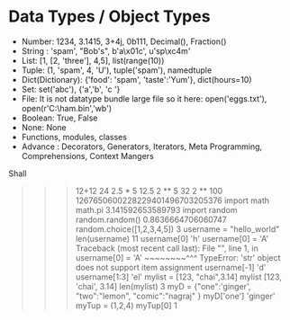 # Data Types / Object Types

- Number: 1234, 3.1415, 3+4j, 0b111, Decimal(), Fraction()
- String : 'spam', "Bob's",  b'a\x01c', u'sp\xc4m'
- List: [1, [2, 'three'], 4,5], list(range(10))
- Tuple: (1, 'spam', 4, 'U'), tuple('spam'), namedtuple
- Dict(Dictionary): {'food': 'spam', 'taste':'Yum'}, dict(hours=10)
- Set: set('abc'), {'a','b', 'c '}
- File: It is not datatype bundle large file so it here: open('eggs.txt'), open(r'C:\ham.bin','wb')
- Boolean: True, False
- None: None
- Functions, modules, classes
- Advance : Decorators, Generators, Iterators, Meta Programming, Comprehensions, Context Mangers

Shall
>>> 12+12
24
>>> 2.5 * 5
12.5
>>> 2 ** 5
32
>>> 2 ** 100
1267650600228229401496703205376
>>> import math
>>> math.pi
3.141592653589793
>>> import random
>>> random.random()
0.8636664706060747
>>> random.choice([1,2,3,4,5])
3
>>> username = "hello_world"
>>> len(username)
11
>>> username[0]
'h'
>>> username[0] = 'A'
Traceback (most recent call last):
  File "<python-input-12>", line 1, in <module>
    username[0] = 'A'
    ~~~~~~~~^^^
TypeError: 'str' object does not support item assignment
>>> username[-1]
'd'
>>> username[1:3]
'el'
>>> mylist = [123, "chai",3.14]
>>> mylist
[123, 'chai', 3.14]
>>> len(mylist)
3
>>> myD = {"one":'ginger', "two":"lemon", "comic":"nagraj" }
>>> myD['one']
'ginger'
>>> myTup = (1,2,4)
>>> myTup[0]
1